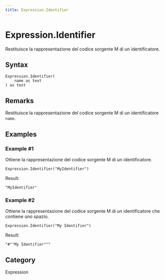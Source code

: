 ```yaml
---
title: Expression.Identifier
---
```


# Expression.Identifier


Restituisce la rappresentazione del codice sorgente M di un identificatore.


## Syntax

```powerquery
Expression.Identifier(
    name as text
) as text
```


## Remarks

Restituisce la rappresentazione del codice sorgente M di un identificatore <code>name</code>.


## Examples

### Example #1 
Ottiene la rappresentazione del codice sorgente M di un identificatore.
```powerquery
Expression.Identifier("MyIdentifier")
```

Result: 
```powerquery
"MyIdentifier"
```


### Example #2 
Ottiene la rappresentazione del codice sorgente M di un identificatore che contiene uno spazio.
```powerquery
Expression.Identifier("My Identifier")
```

Result: 
```powerquery
"#""My Identifier"""
```




## Category
Expression
